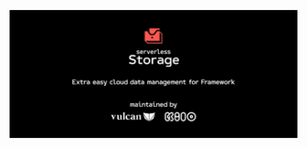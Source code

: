 [![Serverless Storage, for Framework](https://raw.githubusercontent.com/vulcancreative/serverless-storage/94f9538eb2269d637b1bc1f461ff4216100e54f3/assets/docs/readme/readme-image.png)](https://serverless.com/framework)
